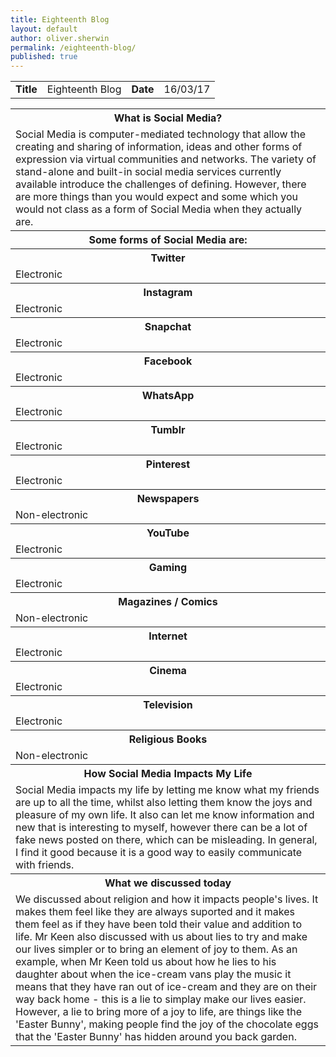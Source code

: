 ```yaml
---
title: Eighteenth Blog
layout: default
author: oliver.sherwin
permalink: /eighteenth-blog/
published: true
---
```


<table><tbody><tr><td><strong>Title</strong></td><td>Eighteenth Blog</td><td><strong>Date</strong></td><td>16/03/17</td></tr></tbody></table>

<table>
<tbody>
  <tr>
    <th>What is Social Media?</th>
  </tr>
  <tr>
    <td>Social Media is computer-mediated technology that allow the creating and sharing of information, ideas and other forms of expression via virtual communities and networks. The variety of stand-alone and built-in social media services currently available introduce the challenges of defining. However, there are more things than you would expect and some which you would not class as a form of Social Media when they actually are. </td>
  </tr>
  <tr>
    <th>Some forms of Social Media are:</th>
  </tr>
  <tr>
    <th>Twitter</th>
  </tr>
  <tr>
  <td>Electronic</td>
  </tr>
  <tr>
    <th>Instagram</th>
  </tr>
  <tr>
  <td>Electronic</td>
  </tr>
  <tr>
    <th>Snapchat</th>
  </tr>
  <tr>
  <td>Electronic</td>
  </tr>
  <tr>
    <th>Facebook</th>
  </tr>
  <tr>
  <td>Electronic</td>
  </tr>
  <tr>
    <th>WhatsApp</th>
  </tr>
  <tr>
  <td>Electronic</td>
  </tr>
  <tr>
    <th>Tumblr</th>
  </tr>
  <tr>
  <td>Electronic</td>
  </tr>
  <tr>
    <th>Pinterest</th>
  </tr>
  <tr>
  <td>Electronic</td>
  </tr>
  <tr>
    <th>Newspapers</th>
  </tr>
  <tr>
  <td>Non-electronic</td>
  </tr>
  <tr>
    <th>YouTube</th>
  </tr>
  <tr>
  <td>Electronic</td>
  </tr>
  <tr>
    <th>Gaming</th>
  </tr>
  <tr>
  <td>Electronic</td>
  </tr>
  <tr>
    <th>Magazines / Comics</th>
  </tr>
  <tr>
  <td>Non-electronic</td>
  </tr>
  <tr>
    <th>Internet</th>
  </tr>
  <tr>
  <td>Electronic</td>
  </tr>
  <tr>
    <th>Cinema</th>
  </tr>
  <tr>
  <td>Electronic</td>
  </tr>
  <tr>
    <th>Television</th>
  </tr>
  <tr>
  <td>Electronic</td>
  </tr>
  <tr>
  <th>Religious Books</th>
  </tr>
  <tr>
  <td>Non-electronic</td>
  <tr>
    <th>How Social Media Impacts My Life</th>
  </tr>
  <tr>
    <td>Social Media impacts my life by letting me know what my friends are up to all the time, whilst also letting them know the joys and pleasure of my own life. It also can let me know information and new that is interesting to myself, however there can be a lot of fake news posted on there, which can be misleading. In general, I find it good because it is a good way to easily communicate with friends.</td>
  </tr>
  <tr>
  <th>What we discussed today</th>
  </tr>
  <tr>
  <td>We discussed about religion and how it impacts people's lives. It makes them feel like they are always suported and it makes them feel as if they have been told their value and addition to life. Mr Keen also discussed with us about lies to try and make our lives simpler or to bring an element of joy to them. As an example, when Mr Keen told us about how he lies to his daughter about when the ice-cream vans play the music it means that they have ran out of ice-cream and they are on their way back home - this is a lie to simplay make our lives easier. However, a lie to bring more of a joy to life, are things like the 'Easter Bunny', making people find the joy of the chocolate eggs that the 'Easter Bunny' has hidden around you back garden.</td>
</tr>
</tbody>
</table>


